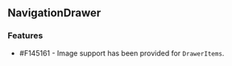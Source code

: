 ## NavigationDrawer

### Features

* \#F145161 - Image support has been provided for `DrawerItems`.
